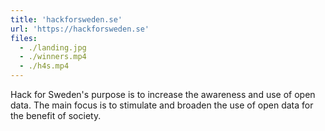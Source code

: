 ```yaml
---
title: 'hackforsweden.se'
url: 'https://hackforsweden.se'
files:
  - ./landing.jpg
  - ./winners.mp4
  - ./h4s.mp4
---
```


Hack for Sweden's purpose is to increase the awareness and use of open data. The main focus is to stimulate and broaden the use of open data for the benefit of society.
